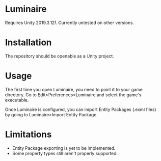 # Luminaire
Requires Unity 2019.3.12f. Currently untested on other versions.

# Installation
The repository should be openable as a Unity project.

# Usage
The first time you open Luminaire, you need to point it to your game directory. Go to Edit>Preferences>Luminaire and select the game's executable.

Once Luminaire is configured, you can import Entity Packages (.exml files) by going to Luminaire>Import Entity Package.

# Limitations
* Entity Package exporting is yet to be implemented.
* Some property types still aren't properly supported.
